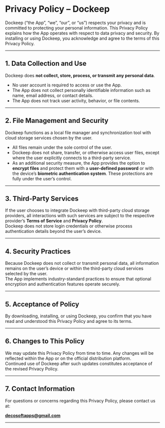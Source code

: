 # Privacy Policy – Dockeep

Dockeep (“the App”, “we”, “our”, or “us”) respects your privacy and is committed to protecting your personal information. This Privacy Policy explains how the App operates with respect to data privacy and security. By installing or using Dockeep, you acknowledge and agree to the terms of this Privacy Policy.

---

## 1. Data Collection and Use
Dockeep does **not collect, store, process, or transmit any personal data**.

- No user account is required to access or use the App.  
- The App does not collect personally identifiable information such as name, email address, or contact details.  
- The App does not track user activity, behavior, or file contents.  

---

## 2. File Management and Security
Dockeep functions as a local file manager and synchronization tool with cloud storage services chosen by the user.

- All files remain under the sole control of the user.  
- Dockeep does not share, transfer, or otherwise access user files, except where the user explicitly connects to a third-party service.  
- As an additional security measure, the App provides the option to **encrypt files** and protect them with a **user-defined password** or with the device’s **biometric authentication system**. These protections are fully under the user’s control.  

---

## 3. Third-Party Services
If the user chooses to integrate Dockeep with third-party cloud storage providers, all interactions with such services are subject to the respective provider’s **Terms of Service** and **Privacy Policy**.  
Dockeep does not store login credentials or otherwise process authentication details beyond the user’s device.  

---

## 4. Security Practices
Because Dockeep does not collect or transmit personal data, all information remains on the user’s device or within the third-party cloud services selected by the user.  
The App implements industry-standard practices to ensure that optional encryption and authentication features operate securely.  

---

## 5. Acceptance of Policy
By downloading, installing, or using Dockeep, you confirm that you have read and understood this Privacy Policy and agree to its terms.  

---

## 6. Changes to This Policy
We may update this Privacy Policy from time to time. Any changes will be reflected within the App or on the official distribution platform.  
Continued use of Dockeep after such updates constitutes acceptance of the revised Privacy Policy.  

---

## 7. Contact Information
For questions or concerns regarding this Privacy Policy, please contact us at:

**decosoftapps@gmail.com**

---
